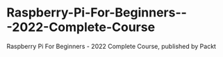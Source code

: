 


# Raspberry-Pi-For-Beginners---2022-Complete-Course
Raspberry Pi For Beginners - 2022 Complete Course, published by Packt
